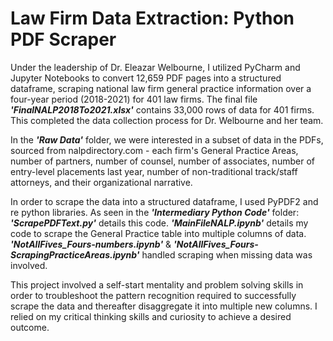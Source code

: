 # Law Firm Data Extraction: Python PDF Scraper
Under the leadership of Dr. Eleazar Welbourne, I utilized PyCharm and Jupyter Notebooks to convert 12,659 PDF pages into a structured dataframe, scraping national law firm general practice information over a four-year period (2018-2021) for 401 law firms. The final file **_'FinalNALP2018To2021.xlsx'_** contains 33,000 rows of data for 401 firms. This completed the data collection process for Dr. Welbourne and her team. 

In the _**'Raw Data'**_ folder, we were interested in a subset of data in the PDFs, sourced from nalpdirectory.com - each firm's General Practice Areas, number of partners, number of counsel, number of associates, number of entry-level placements last year, number of non-traditional track/staff attorneys, and their organizational narrative. 

In order to scrape the data into a structured dataframe, I used PyPDF2 and re python libraries.
As seen in the _**'Intermediary Python Code'**_ folder:
_**'ScrapePDFText.py'**_ details this code.
**_'MainFileNALP.ipynb'_** details my code to scrape the General Practice table into multiple columns of data. 
**_'NotAllFives_Fours-numbers.ipynb'_** & **_'NotAllFives_Fours-ScrapingPracticeAreas.ipynb'_** handled scraping when missing data was involved.

This project involved a self-start mentality and problem solving skills in order to troubleshoot the pattern recognition required to successfully scrape the data and thereafter disaggregate it into multiple new columns. I relied on my critical thinking skills and curiosity to achieve a desired outcome.
